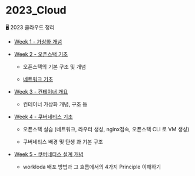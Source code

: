 # 2023_Cloud

🖥 2023 클라우드 정리

- [Week 1 - 가상화 개념](https://github.com/jjaehwi/2023_Cloud/blob/main/Week_1/article.md)

- [Week 2 - 오픈스택 기초](https://github.com/jjaehwi/2023_Cloud/blob/main/Week_2/article.md)

  - 오픈스택의 기본 구조 및 개념

  - [네트워크 기초](https://github.com/jjaehwi/2023_Cloud/blob/main/Week_2/article_network.md)

- [Week 3 - 컨테이너 개요](https://github.com/jjaehwi/2023_Cloud/blob/main/Week_3/article.md)

  - 컨테이너 가상화 개념, 구조 등

- [Week 4 - 쿠버네티스 기초](https://github.com/jjaehwi/2023_Cloud/blob/main/Week_4/article.md)

  - 오픈스택 실습 (네트워크, 라우터 생성, nginx접속, 오픈스택 CLI 로 VM 생성)

  - 쿠버네티스 배경 및 탄생 과 기본 구조

- [Week 5 - 쿠버네티스 설계 개념](https://github.com/jjaehwi/2023_Cloud/blob/main/Week_5/article.md)

  - workloda 배포 방법과 그 흐름에서의 4가지 Principle 이해하기
